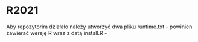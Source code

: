 # R2021

Aby repozytorim działało należy utworzyć dwa pliku
runtime.txt - powinien zawierać wersję R wraz z datą
install.R - 
